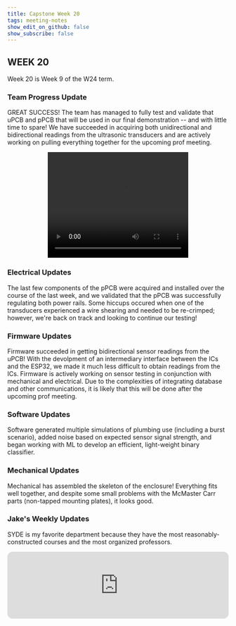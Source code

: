 ```yaml
---
title: Capstone Week 20
tags: meeting-notes
show_edit_on_github: false
show_subscribe: false
---
```


<style>
  img {
  display: block;
  margin-left: auto;
  margin-right: auto;
  }
  video {
    display: block;
    margin-left: auto;
    margin-right: auto;
  }
</style>

## WEEK 20

Week 20 is Week 9 of the W24 term. 

### Team Progress Update
GREAT SUCCESS! The team has managed to fully test and validate that uPCB and pPCB that will be used in our final demonstration -- and with little time to spare! We have succeeded in acquiring both unidirectional and bidirectional readings from the ultrasonic transducers and are actively working on pulling everything together for the upcoming prof meeting.

<video width="320" height="240" controls>
  <source src="https://github.com/pipyns/pipyns.github.io/blob/master/assets/videos/BIDIR_TEST.mp4" type="video/mp4">
</video> 

### Electrical Updates
The last few components of the pPCB were acquired and installed over the course of the last week, and we validated that the pPCB was successfully regulating both power rails. Some hiccups occured when one of the transducers experienced a wire shearing and needed to be re-crimped; however, we're back on track and looking to continue our testing!

### Firmware Updates 
Firmware succeeded in getting bidirectional sensor readings from the uPCB! With the devolpment of an intermediary interface between the ICs and the ESP32, we made it much less difficult to obtain readings from the ICs. Firmware is actively working on sensor testing in conjunction with mechanical and electrical. Due to the complexities of integrating database and other communications, it is likely that this will be done after the upcoming prof meeting.

### Software Updates 
Software generated multiple simulations of plumbing use (including a burst scenario), added noise based on expected sensor signal strength, and began working with ML to develop an efficient, light-weight binary classifier.

### Mechanical Updates 
Mechanical has assembled the skeleton of the enclosure! Everything fits well together, and despite some small problems with the McMaster Carr parts (non-tapped mounting plates), it looks good.

### Jake's Weekly Updates
SYDE is my favorite department because they have the most reasonably-constructed courses and the most organized professors.
<iframe style="border-radius:12px" src="https://open.spotify.com/embed/track/11xeawurZXUDqRPxCasaDt?utm_source=generator" width="100%" height="152" frameBorder="0" allowfullscreen="" allow="autoplay; clipboard-write; encrypted-media; fullscreen; picture-in-picture" loading="lazy"></iframe>

<!--more-->
